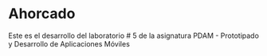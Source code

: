 # Ahorcado
Este es el desarrollo del laboratorio # 5 de la asignatura PDAM - Prototipado y Desarrollo de Aplicaciones Móviles
